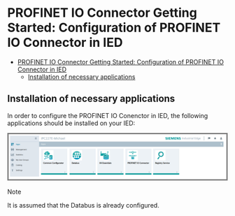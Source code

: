 # PROFINET IO Connector Getting Started: Configuration of PROFINET IO Connector in IED

- [PROFINET IO Connector Getting Started: Configuration of PROFINET IO Connector in IED](#profinet-io-connector-getting-started-configuration-of-profinet-io-connector-in-ied)
  - [Installation of necessary applications](#installation-of-necessary-applications)

## Installation of necessary applications

In order to configure the PROFINET IO Conenctor in IED, the following applications should be installed on your IED:

![Installed_apps](graphics/Installed_apps.png)

> [!NOTE]  
> It is assumed that the Databus is already configured.




